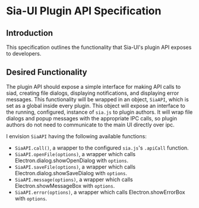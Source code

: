 # Sia-UI Plugin API Specification

## Introduction

This specification outlines the functionality that Sia-UI's plugin API exposes to developers.

## Desired Functionality

The plugin API should expose a simple interface for making API calls to siad, creating file dialogs, displaying notifications, and displaying error messages.  This functionality will be wrapped in an object, `SiaAPI`, which is set as a global inside every plugin.  This object will expose an interface to the running, configured, instance of `sia.js` to plugin authors.  It will wrap file dialogs and popup messages with the appropriate IPC calls, so plugin authors do not need to communicate to the main UI directly over ipc.

I envision `SiaAPI` having the following available functions:

- `SiaAPI.call()`, a wrapper to the configured `sia.js`'s `.apiCall` function.
- `SiaAPI.openFile(options)`, a wrapper which calls Electron.dialog.showOpenDialog with `options`.
- `SiaAPI.saveFile(options)`, a wrapper which calls Electron.dialog.showSaveDialog with `options`.
- `SiaAPI.message(options)`, a wrapper which calls Electron.showMessageBox with `options`.
- `SiaAPI.error(options)`, a wrapper which calls Electron.showErrorBox with `options`.

